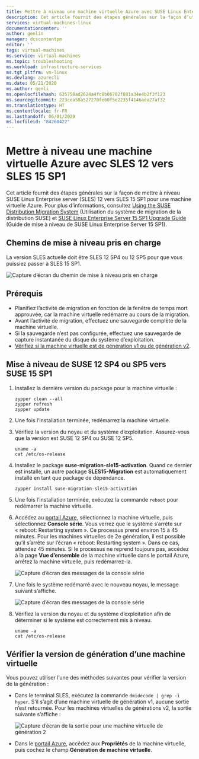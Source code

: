 ```yaml
---
title: Mettre à niveau une machine virtuelle Azure avec SUSE Linux Enterprise Server vers SUSE 15 SP1 | Microsoft Docs
description: Cet article fournit des étapes générales sur la façon d’utiliser le système de migration de la distribution SUSE afin de mettre à niveau SUSE Linux Enterprise Server vers SUSE 15 SP1 pour une machine virtuelle Azure.
services: virtual-machines-linux
documentationcenter: ''
author: genlin
manager: dcscontentpm
editor: ''
tags: virtual-machines
ms.service: virtual-machines
ms.topic: troubleshooting
ms.workload: infrastructure-services
ms.tgt_pltfrm: vm-linux
ms.devlang: azurecli
ms.date: 05/21/2020
ms.author: genli
ms.openlocfilehash: 635758ad2624a4fc8b06702f881a34e4b2f3f123
ms.sourcegitcommit: 223cea58a527270fe60f5e2235f4146aea27af32
ms.translationtype: HT
ms.contentlocale: fr-FR
ms.lasthandoff: 06/01/2020
ms.locfileid: "84260422"
---
```

# <a name="upgrade-azure-vm-with-sles-12-to-sles-15-sp1"></a>Mettre à niveau une machine virtuelle Azure avec SLES 12 vers SLES 15 SP1

Cet article fournit des étapes générales sur la façon de mettre à niveau SUSE Linux Enterprise server (SLES) 12 vers SLES 15 SP1 pour une machine virtuelle Azure. Pour plus d’informations, consultez [Using the SUSE Distribution Migration System](https://documentation.suse.com/suse-distribution-migration-system/1.0/single-html/distribution-migration-system/index.html) (Utilisation du système de migration de la distribution SUSE) et [SUSE Linux Enterprise Server 15 SP1 Upgrade Guide](https://documentation.suse.com/sles/15-SP1/single-html/SLES-upgrade/index.html#sec-update-preparation-update) (Guide de mise à niveau de SUSE Linux Enterprise Server 15 SP1).

## <a name="supported-upgrade-paths"></a>Chemins de mise à niveau pris en charge
La version SLES actuelle doit être SLES 12 SP4 ou 12 SP5 pour que vous puissiez passer à SLES 15 SP1.

![Capture d’écran du chemin de mise à niveau pris en charge](./media/linux-upgrade-suse-15sp1/upgrade-path.png)

## <a name="prerequisites"></a>Prérequis

- Planifiez l’activité de migration en fonction de la fenêtre de temps mort approuvée, car la machine virtuelle redémarre au cours de la migration.
- Avant l’activité de migration, effectuez une sauvegarde complète de la machine virtuelle.
- Si la sauvegarde n’est pas configurée, effectuez une sauvegarde de capture instantanée du disque du système d’exploitation.
- [Vérifiez si la machine virtuelle est de génération v1 ou de génération v2](#check-the-generation-version-for-a-vm).

## <a name="upgrade-from-suse-12-sp4-or-sp5-to-suse-15-sp1"></a>Mise à niveau de SUSE 12 SP4 ou SP5 vers SUSE 15 SP1

1. Installez la dernière version du package pour la machine virtuelle :

    ```
    zypper clean --all
    zypper refresh
    zypper update
    ```

2. Une fois l’installation terminée, redémarrez la machine virtuelle.

3. Vérifiez la version du noyau et du système d’exploitation. Assurez-vous que la version est SUSE 12 SP4 ou SUSE 12 SP5.

    ```
    uname -a
    cat /etc/os-release
    ```

4. Installez le package **suse-migration-sle15-activation**. Quand ce dernier est installé, un autre package **SLES15-Migration** est automatiquement installé en tant que package de dépendance. 

   ```
   zypper install suse-migration-sle15-activation
   ```

5. Une fois l’installation terminée, exécutez la commande `reboot` pour redémarrer la machine virtuelle.

6. Accédez au [portail Azure](https://portal.azure.com), sélectionnez la machine virtuelle, puis sélectionnez **Console série**. Vous verrez que le système s’arrête sur « reboot: Restarting system ». Ce processus prend environ 15 à 45 minutes. Pour les machines virtuelles de 2e génération, il est possible qu’il s’arrête sur l’écran « reboot: Restarting system ». Dans ce cas, attendez 45 minutes. Si le processus ne reprend toujours pas, accédez à la page **Vue d’ensemble** de la machine virtuelle dans le portail Azure, arrêtez la machine virtuelle, puis redémarrez-la.

     ![Capture d’écran des messages de la console série](./media/linux-upgrade-suse-15sp1/reboot-message.png)

8. Une fois le système redémarré avec le nouveau noyau, le message suivant s’affiche.

     ![Capture d’écran des messages de la console série](./media/linux-upgrade-suse-15sp1/output-message.png)
9. Vérifiez la version du noyau et du système d’exploitation afin de déterminer si le système est correctement mis à niveau.

    ```
    uname -a
    cat /etc/os-release
    ```

## <a name="check-the-generation-version-for-a-vm"></a>Vérifier la version de génération d’une machine virtuelle

Vous pouvez utiliser l’une des méthodes suivantes pour vérifier la version de la génération :

- Dans le terminal SLES, exécutez la commande `dmidecode | grep -i hyper`. S’il s’agit d’une machine virtuelle de génération v1, aucune sortie n’est retournée. Pour les machines virtuelles de générations v2, la sortie suivante s’affiche :

     ![Capture d’écran de la sortie pour une machine virtuelle de génération 2](./media/linux-upgrade-suse-15sp1/output-gen2.png)
- Dans le [portail Azure](https://portal.azure.com), accédez aux **Propriétés** de la machine virtuelle, puis cochez le champ **Génération de machine virtuelle**.

